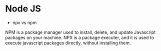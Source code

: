 # Node JS

* npx vs npm

NPM is a package manager used to install, delete, and update Javascript packages on your machine.
NPX is a package executer, and it is used to execute javascript packages directly, without installing them.